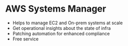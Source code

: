 # AWS Systems Manager

* Helps to manage EC2 and On-prem systems at scale
* Get operational insights about the state of infra
* Patching automation for enhanced compliance
* Free service